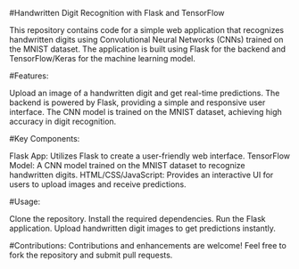 #Handwritten Digit Recognition with Flask and TensorFlow

This repository contains code for a simple web application that recognizes handwritten digits using Convolutional Neural Networks (CNNs) trained on the MNIST dataset. The application is built using Flask for the backend and TensorFlow/Keras for the machine learning model.

#Features:

Upload an image of a handwritten digit and get real-time predictions.
The backend is powered by Flask, providing a simple and responsive user interface.
The CNN model is trained on the MNIST dataset, achieving high accuracy in digit recognition.

#Key Components:

Flask App: Utilizes Flask to create a user-friendly web interface.
TensorFlow Model: A CNN model trained on the MNIST dataset to recognize handwritten digits.
HTML/CSS/JavaScript: Provides an interactive UI for users to upload images and receive predictions.

#Usage:

Clone the repository.
Install the required dependencies.
Run the Flask application.
Upload handwritten digit images to get predictions instantly.

#Contributions:
Contributions and enhancements are welcome! Feel free to fork the repository and submit pull requests.
